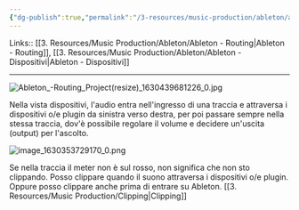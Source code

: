 ```yaml
---
{"dg-publish":true,"permalink":"/3-resources/music-production/ableton/ableton-routing-nella-vista-dispositivi/","tags":["type/note"]}
---
```


Links:: [[3. Resources/Music Production/Ableton/Ableton - Routing\|Ableton - Routing]], [[3. Resources/Music Production/Ableton/Ableton - Dispositivi\|Ableton - Dispositivi]]

---
![Ableton_-_Routing_Project_(resize)_1630439681226_0.jpg](/img/user/3.%20Resources/Images/Ableton_-_Routing_Project_(resize)_1630439681226_0.jpg)

Nella vista dispositivi, l'audio entra nell'ingresso di una traccia e attraversa i dispositivi o/e plugin da sinistra verso destra, per poi passare sempre nella stessa traccia, dov'è possibile regolare il volume e decidere un'uscita (output) per l'ascolto.

![image_1630353729170_0.png](/img/user/3.%20Resources/Images/image_1630353729170_0.png)

Se nella traccia il meter non è sul rosso, non significa che non sto clippando. 
Posso clippare quando il suono attraversa i dispositivi o/e plugin. Oppure posso clippare anche prima di entrare su Ableton. [[3. Resources/Music Production/Clipping\|Clipping]]



